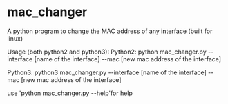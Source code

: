# mac_changer
A python program to change the MAC address of any interface (built for linux)

Usage (both python2 and python3):
Python2:
  python mac_changer.py --interface [name of the interface] --mac [new mac address of the interface]
 
 Python3:
  python3 mac_changer.py --interface [name of the interface] --mac [new mac address of the interface]
  
 use 'python mac_changer.py --help'for help
